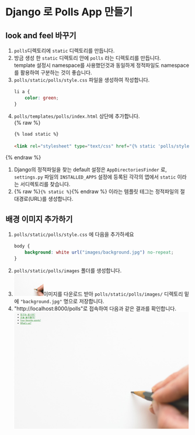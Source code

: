 # Django 로 Polls App 만들기

## look and feel 바꾸기
1. ```polls```디렉토리에 ```static``` 디렉토리를 만듭니다.
1. 방금 생성 한 ```static``` 디렉토리 안에 ```polls``` 라는 디렉토리를 만듭니다.  
template 설정시 namespace를 사용했던것과 동일하게 정적파일도 namespace를 활용하여 구분하는 것이 좋습니다.
1. ```polls/static/polls/style.css``` 파일을 생성하여 작성합니다.
    ```css
    li a {
        color: green;
    }
    ```
1. ```polls/templates/polls/index.html``` 상단에 추가합니다.  
{% raw %}  
    ```html
    {% load static %}

    <link rel="stylesheet" type="text/css" href="{% static 'polls/style.css' %}">
    ```  
{% endraw %}
1. Django의 정적파일을 찾는 default 설정은 ```AppDirectoriesFinder``` 로,  ```settings.py``` 파일의 ```INSTALLED_APPS``` 설정에 등록된 각각의 앱에서 ```static``` 이라는 서디렉토리를 찾습니다.
1. {% raw %}```{% static %}```{% endraw %} 이라는 템플릿 테그는 정적파일의 절대경로(URL)를 생성합니다.

## 배경 이미지 추가하기
1. ```polls/static/polls/style.css``` 에 다음을 추가하세요
    ```css
    body {
        background: white url("images/background.jpg") no-repeat;
    }
    ```
1. ```polls/static/polls/images``` 폴더를 생성합니다.  
1. <a href="image/background.jpg" download="background.jpg"><img width="80px" height="60px" src="image/background.jpg" alt="logo"></a>이미지를 다운로드 받아 ```polls/static/polls/images/``` 디렉토리 밑에 ```"background.jpg"``` 명으로 저장합니다.   
1. "http://localhost:8000/polls"로 접속하여 다음과 같은 결과를 확인합니다.  
    ![0](image/lookandfeel01.png)